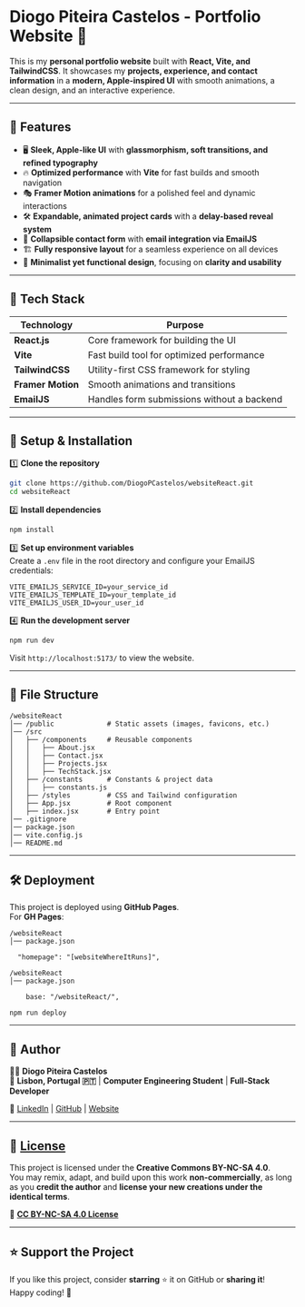 # **Diogo Piteira Castelos - Portfolio Website** 🚀

This is my **personal portfolio website** built with **React, Vite, and TailwindCSS**. It showcases my **projects, experience, and contact information** in a **modern, Apple-inspired UI** with smooth animations, a clean design, and an interactive experience.

---

## **🌟 Features**

- 🖥 **Sleek, Apple-like UI** with **glassmorphism, soft transitions, and refined typography**
- 🔥 **Optimized performance** with **Vite** for fast builds and smooth navigation
- 🎭 **Framer Motion animations** for a polished feel and dynamic interactions
- 🛠 **Expandable, animated project cards** with a **delay-based reveal system**
- 📨 **Collapsible contact form** with **email integration via EmailJS**
- 🏗 **Fully responsive layout** for a seamless experience on all devices
- 🎨 **Minimalist yet functional design**, focusing on **clarity and usability**

---

## **📂 Tech Stack**

| Technology        | Purpose                                    |
| ----------------- | ------------------------------------------ |
| **React.js**      | Core framework for building the UI         |
| **Vite**          | Fast build tool for optimized performance  |
| **TailwindCSS**   | Utility-first CSS framework for styling    |
| **Framer Motion** | Smooth animations and transitions          |
| **EmailJS**       | Handles form submissions without a backend |

---

## **🚀 Setup & Installation**

1️⃣ **Clone the repository**

```bash
git clone https://github.com/DiogoPCastelos/websiteReact.git
cd websiteReact
```

2️⃣ **Install dependencies**

```bash
npm install
```

3️⃣ **Set up environment variables**  
Create a `.env` file in the root directory and configure your EmailJS credentials:

```
VITE_EMAILJS_SERVICE_ID=your_service_id
VITE_EMAILJS_TEMPLATE_ID=your_template_id
VITE_EMAILJS_USER_ID=your_user_id
```

4️⃣ **Run the development server**

```bash
npm run dev
```

Visit `http://localhost:5173/` to view the website.

---

## **📜 File Structure**

```
/websiteReact
│── /public             # Static assets (images, favicons, etc.)
│── /src
│   ├── /components     # Reusable components
│   │   ├── About.jsx
│   │   ├── Contact.jsx
│   │   ├── Projects.jsx
│   │   ├── TechStack.jsx
│   ├── /constants      # Constants & project data
│   │   ├── constants.js
│   ├── /styles         # CSS and Tailwind configuration
│   ├── App.jsx         # Root component
│   ├── index.jsx       # Entry point
│── .gitignore
│── package.json
│── vite.config.js
│── README.md
```

---

## **🛠 Deployment**

This project is deployed using **GitHub Pages**.  
For **GH Pages**:

```
/websiteReact
│── package.json
```

```
  "homepage": "[websiteWhereItRuns]",
```

```
/websiteReact
│── package.json
```

```
    base: "/websiteReact/",
```

```bash
npm run deploy
```

---

## **👤 Author**

👨‍💻 **Diogo Piteira Castelos**  
📍 **Lisbon, Portugal 🇵🇹** | **Computer Engineering Student** | **Full-Stack Developer**

🔗 [LinkedIn](https://www.linkedin.com/in/diogopcastelos/) | [GitHub](https://github.com/DiogoPCastelos) | [Website](https://diogopcastelos.pt)

---

## **📜 [License](./LICENSE)**

This project is licensed under the **Creative Commons BY-NC-SA 4.0**.  
You may remix, adapt, and build upon this work **non-commercially**, as long as you **credit the author** and **license your new creations under the identical terms**.

🔗 **[CC BY-NC-SA 4.0 License](https://creativecommons.org/licenses/by-nc-sa/4.0/)**

---

## **⭐ Support the Project**

If you like this project, consider **starring** ⭐ it on GitHub or **sharing it**!  
Happy coding! 🚀
